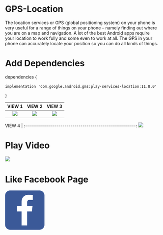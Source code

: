 # GPS-Location
The location services or GPS (global positioning system) on your phone is very useful for a range of things on your phone – namely finding out where you are on a map and navigation. 
A lot of the best Android apps require your location to work fully and some even to work at all. The GPS in your phone can accurately locate your position so you can do all kinds of things. 

# Add Dependencies
dependencies {

    implementation 'com.google.android.gms:play-services-location:11.8.0'
}

VIEW 1                                         |  VIEW 2 |    VIEW 3
:--------------------------------------------------------:|:------------------------------------:|:------------------------------------:
![](https://github.com/AndroidCodility/GPS-Location/blob/master/design/gps_enable.png?raw=true)  |  ![](https://github.com/AndroidCodility/GPS-Location/blob/master/design/lp.png?raw=true)  |  ![](https://github.com/AndroidCodility/GPS-Location/blob/master/design/gps_lp.png?raw=true)

VIEW 4    |
:--------------------------------------------------------:
![](https://github.com/AndroidCodility/GPS-Location/blob/master/design/location.png?raw=true)

# Play Video
[![](https://github.com/AndroidCodility/GPS-Location/blob/master/design/gps_vid.png?raw=true)](https://youtu.be/Mwd9lSU4J6Y "Click here to watch")

# Like Facebook Page
[![](https://github.com/AndroidCodility/Barchart-Graph/blob/master/design/fb.png?raw=true)](https://www.facebook.com/androidcodility/ "Click here")
